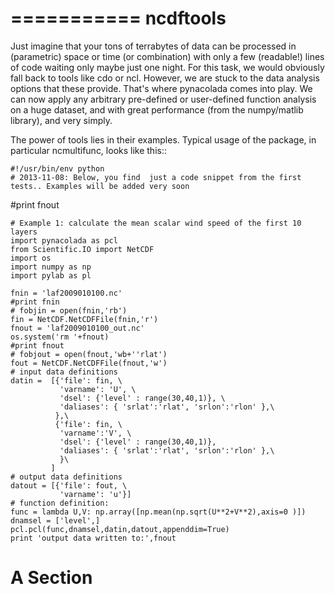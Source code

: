 ===========
ncdftools
===========


Just imagine that your tons of terrabytes of data can be processed  in (parametric) space or
time (or combination) with only a few (readable!) lines of code waiting only maybe just one
night.  For this task, we would obviously fall back to tools like cdo or ncl.  However, we
are stuck to the data analysis options that these provide. That's where pynacolada comes
into play.  We can now apply any arbitrary pre-defined or user-defined function analysis on a
huge dataset, and with great performance (from the numpy/matlib library), and very simply.


The power of tools lies in their examples. Typical usage of the package, in particular ncmultifunc,
looks like this::

    #!/usr/bin/env python
    # 2013-11-08: Below, you find  just a code snippet from the first tests.. Examples will be added very soon
   #print fnout
            
    # Example 1: calculate the mean scalar wind speed of the first 10 layers
    import pynacolada as pcl
    from Scientific.IO import NetCDF
    import os
    import numpy as np
    import pylab as pl
    
    fnin = 'laf2009010100.nc'
    #print fnin
    # fobjin = open(fnin,'rb')
    fin = NetCDF.NetCDFFile(fnin,'r')
    fnout = 'laf2009010100_out.nc'
    os.system('rm '+fnout)
    #print fnout
    # fobjout = open(fnout,'wb+''rlat')
    fout = NetCDF.NetCDFFile(fnout,'w')
    # input data definitions
    datin =  [{'file': fin, \
               'varname': 'U', \
               'dsel': {'level' : range(30,40,1)}, \
               'daliases': { 'srlat':'rlat', 'srlon':'rlon' },\
              },\
              {'file': fin, \
               'varname':'V', \
               'dsel': {'level' : range(30,40,1)},
               'daliases': { 'srlat':'rlat', 'srlon':'rlon' },\
               }\
             ]
    # output data definitions
    datout = [{'file': fout, \
               'varname': 'u'}]
    # function definition:
    func = lambda U,V: np.array([np.mean(np.sqrt(U**2+V**2),axis=0 )])
    dnamsel = ['level',]
    pcl.pcl(func,dnamsel,datin,datout,appenddim=True)
    print 'output data written to:',fnout

A Section
=========




